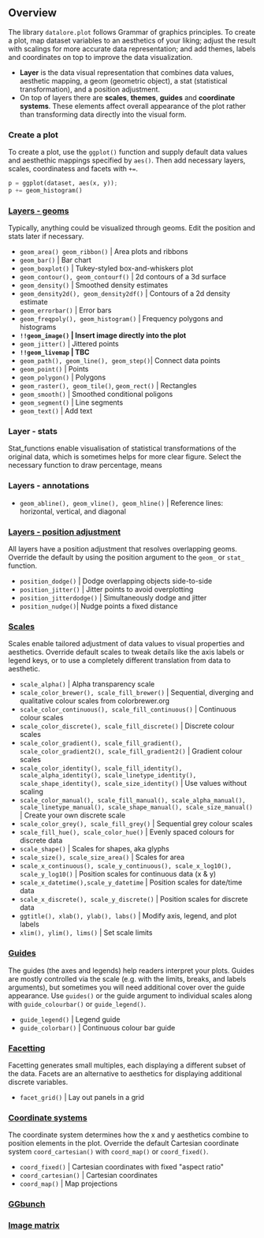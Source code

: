 ## Overview

The library `datalore.plot` follows Grammar of graphics principles. To create a plot, map dataset variables to an aesthetics of your liking; adjust the result with scalings for more accurate data representation; and add themes, labels and coordinates on top to improve the data visualization.

- **Layer** is the data visual representation that combines data values, aesthetic mapping, a geom (geometric object), a stat (statistical transformation), and a position adjustment. 
- On top of layers there are **scales**, **themes**, **guides** and **coordinate systems**. These elements affect overall appearance of the plot rather than transforming data directly into the visual form. 

### Create a plot

To create a plot, use the `ggplot()` function and supply default data values and aesthethic mappings specified by `aes()`. Then add necessary layers, scales, coordinatess and facets with ``+=``.

```python
p = ggplot(dataset, aes(x, y));
p += geom_histogram()
```

### [Layers - geoms](geoms.md)
Typically, anything could be visualized through geoms. Edit the position and stats later if necessary.

- `geom_area() geom_ribbon()` | Area plots and ribbons
- `geom_bar()` | Bar chart 
- `geom_boxplot()` | Tukey-styled box-and-whiskers plot
- `geom_contour(), geom_contourf()` | 2d contours of a 3d surface
- `geom_density()` | Smoothed density estimates
- `geom_density2d(), geom_density2df()` | Contours of a 2d density estimate
- `geom_errorbar()` | Error bars
- `geom_freqpoly(), geom_histogram()` | Frequency polygons and histograms
- **`!!geom_image()` | Insert image directly into the plot**
- `geom_jitter()` | Jittered points
- **`!!geom_livemap` | TBC**
- `geom_path(), geom_line(), geom_step()`| Connect data points
- `geom_point()` | Points
- `geom_polygon()` | Polygons
- `geom_raster(), geom_tile()`, `geom_rect()` | Rectangles
- `geom_smooth()` | Smoothed conditional poligons
- `geom_segment()` | Line segments
- `geom_text()` | Add text

### Layer - stats
Stat_functions enable visualisation of statistical transformations of the original data, which is sometimes helps for more clear figure. Select the necessary function to draw percentage, means

### Layers - annotations

- `geom_abline(), geom_vline(), geom_hline()` | Reference lines: horizontal, vertical, and diagonal 

### [Layers - position adjustment](positions.md)
All layers have a position adjustment that resolves overlapping geoms. Override the default by using the position argument to the `geom_` or `stat_` function.

- `position_dodge()` | Dodge overlapping objects side-to-side
- `position_jitter()` | Jitter points to avoid overplotting
- `position_jitterdodge()` | Simultaneously dodge and jitter
- `position_nudge()`| Nudge points a fixed distance

### [Scales](scales.md)

Scales enable tailored adjustment of data values to visual properties and aesthetics. Override default scales to tweak details like the axis labels or legend keys, or to use a completely different translation from data to aesthetic. 

- `scale_alpha()` | Alpha transparency scale
- `scale_color_brewer(), scale_fill_brewer()` | Sequential, diverging and qualitative colour scales from colorbrewer.org
- `scale_color_continuous(), scale_fill_continuous()` | Continuous colour scales
- `scale_color_discrete(), scale_fill_discrete()` | Discrete colour scales
- `scale_color_gradient(), scale_fill_gradient(), scale_color_gradient2(), scale_fill_gradient2()` | Gradient colour scales
- `scale_color_identity(), scale_fill_identity(), scale_alpha_identity(), scale_linetype_identity(), scale_shape_identity(), scale_size_identity()` | Use values without scaling
- `scale_color_manual(), scale_fill_manual(), scale_alpha_manual(), scale_linetype_manual(), scale_shape_manual(), scale_size_manual()` | Create your own discrete scale
- `scale_color_grey(), scale_fill_grey()` | Sequential grey colour scales
- `scale_fill_hue(), scale_color_hue()` | Evenly spaced colours for discrete data
- `scale_shape()` | Scales for shapes, aka glyphs
- `scale_size(), scale_size_area()` | Scales for area
- `scale_x_continuous(), scale_y_continuous(), scale_x_log10(), scale_y_log10()` | Position scales for continuous data (x & y)
- `scale_x_datetime(),scale_y_datetime` | Position scales for date/time data
- `scale_x_discrete(), scale_y_discrete()` | Position scales for discrete data
- `ggtitle(), xlab(), ylab(), labs()` | Modify axis, legend, and plot labels
- `xlim(), ylim(), lims()` | Set scale limits


### [Guides](guide.md)
The guides (the axes and legends) help readers interpret your plots. Guides are mostly controlled via the scale (e.g. with the limits, breaks, and labels arguments), but sometimes you will need additional cover over the guide appearance. Use `guides()` or the guide argument to individual scales along with `guide_colourbar()` or `guide_legend()`.

- `guide_legend()` | Legend guide
- `guide_colorbar()` | Continuous colour bar guide

### [Facetting](facets.md)
Facetting generates small multiples, each displaying a different subset of the data. Facets are an alternative to aesthetics for displaying additional discrete variables.

- `facet_grid()` | Lay out panels in a grid

### [Coordinate systems](coordinates.md)
The coordinate system determines how the x and y aesthetics combine to position elements in the plot. Override the default Cartesian coordinate system `coord_cartesian()` with `coord_map()` or `coord_fixed()`.

- `coord_fixed()` | Cartesian coordinates with fixed "aspect ratio"
- `coord_cartesian()` | Cartesian coordinates
- `coord_map()` | Map projections


### [GGbunch](ggbunch.md)

### [Image matrix](image-matrix.md)
